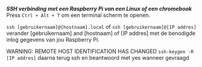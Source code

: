 ***SSH verbinding met een Raspberry Pi van een Linux of een chromebook***
Press `Ctrl + Alt + T` om een terminal scherm te openen.
 
`ssh [gebruikernaam]@[hostnaam].local`
of
`ssh [gebruikernaam]@[IP addres]`
verander [gebruikernaam] and [hostnaam] of [IP addres] met de benodigde inlog gegevens van jou Raspberry Pi.

WARNING: REMOTE HOST IDENTIFICATION HAS CHANGED
`ssh-keygen -R [IP addres]`
daarna terug ssh en beantwoord met yes wanneer gevraagd

[RPI SOFT OP CHROMEBOOK]:(https://medium.com/@mitchell.etter/raspberry-pi-imager-on-a-chromebook-59bffb592a0a)
